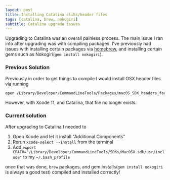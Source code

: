 ```yaml
---
layout: post
title: Installing Catalina clibs/header files
tags: [catalina, brew, nokogiri]
subtitle: Catalina upgrade issues
---
```


Upgrading to Catalina was an overall painless process. The main issue I ran into after upgrading was with compiling packages.
I've previously had issues with installing certain packages via [homebrew](https://brew.sh/), and installing certain gems
such as Nokogiri(`gem install nokogiri`).

### Previous Solution
Previously in order to get things to compile I would install OSX header files via running

```bash
open /Library/Developer/CommandLineTools/Packages/macOS_SDK_headers_for_macOS_10.14.pkg
```

However, with Xcode 11, and Catalina, that file no longer exists.

### Current solution
After upgrading to Catalina I needed to

1. Open Xcode and let it install "Additional Components"
2. Rerun `xcode-select --install` from the terminal
3. Add `export CPATH="/Library/Developer/CommandLineTools/SDKs/MacOSX.sdk/usr/include"` to my `~/.bash_profile`

once that was done, `brew` packages, and gem installs(`gem install nokogiri` is always a good test) compiled and installed correctly!
